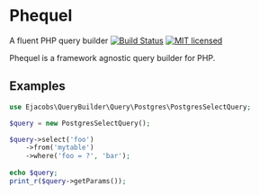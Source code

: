 # Phequel
A fluent PHP query builder
[![Build Status](https://travis-ci.org/ejacobs/querybuilder.svg?branch=master)](https://travis-ci.org/ejacobs/querybuilder)
[![MIT licensed](https://img.shields.io/badge/license-MIT-blue.svg)](https://raw.githubusercontent.com/ejacobs/querybuilder/master/LICENSE.md)

Phequel is a framework agnostic query builder for PHP. 

## Examples

```php
use Ejacobs\QueryBuilder\Query\Postgres\PostgresSelectQuery;

$query = new PostgresSelectQuery();

$query->select('foo')
    ->from('mytable')
    ->where('foo = ?', 'bar');
    
echo $query;
print_r($query->getParams());

```